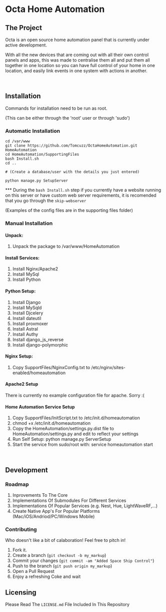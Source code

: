 # Octa Home Automation

## The Project

Octa is an open source home automation panel that is currently under active development.

With all the new devices that are coming out with all their own control panels and apps, this was made to centralise them all and put them all together in one location so you can have full control of your home in one location, and easily link events in one system with actions in another.

<br/>

## Installation
Commands for installation need to be run as root.

(This can be either through the 'root' user or through 'sudo')
### Automatic Installation
```
cd /var/www
git clone https://github.com/Tomcuzz/OctaHomeAutomation.git HomeAutomation
cd HomeAutomation/SupportingFiles
bash Install.sh
cd ..

# (Create a database/user with the details you just entered)

python manage.py SetupServer
```
*** During the `bash Install.sh` step if you currently have a website running on this server or have custom web server requirements, it is recomended that you go through the `skip-webserver`

(Examples of the config files are in the supporting files folder)

### Manual Installation
#### Unpack:
1. Unpack the package to /var/www/HomeAutomation

#### Install Services:
1. Install Nginx/Apache2
2. Install MySql
3. Install Python

#### Python Setup:
1. Install Django
2. Install MySqld
3. Install Djcelery
4. Install dateutil
5. Install proxmoxer
6. Install Astral
7. Install Authy
8. Install django_js_reverse
9. Install django-polymorphic

#### Nginx Setup:
1. Copy SupportFiles/NginxConfig.txt to /etc/nginx/sites-enabled/homeautomation

#### Apache2 Setup
There is currently no example configuration file for apache. Sorry :(

#### Home Automation Service Setup
1. Copy SupportFiles/InitScript.txt to /etc/init.d/homeautomation
2. chmod +x /etc/init.d/homeautomation
3. Copy the HomeAutomation/settings.py.dist file to HomeAutomation/settings.py and edit to reflect your settings
3. Run Self Setup: python manage.py ServerSetup
3. Start the service from sudo/root with: service homeautomation start

<br/>

## Development
### Roadmap
1. Inprovements To The Core
2. Implementations Of Submodules For Different Services
3. Implementations Of Popular Services (e.g. Nest, Hue, LightWaveRF,...)
4. Create Native App's For Popular Platforms (Mac/iOS/Andriod/PC/Windows Mobile)

### Contributing
Who doesn't like a bit of calaboration! Feel free to pitch in!
1. Fork it.
2. Create a branch (`git checkout -b my_markup`)
3. Commit your changes (`git commit -am "Added Space Ship Control"`)
4. Push to the branch (`git push origin my_markup`)
5. Open a Pull Request
6. Enjoy a refreshing Coke and wait

## Licensing
Please Read The `LICENSE.md` File Included In This Repository
